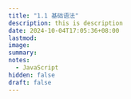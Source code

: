 ```yaml
---
title: "1.1 基础语法"
description: this is description
date: 2024-10-04T17:05:36+08:00
lastmod:
image: 
summary: 
notes:
  - JavaScript
hidden: false
draft: false
---
```



